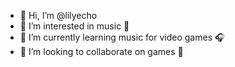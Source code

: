 - 👋 Hi, I’m @lilyecho
- 👀 I’m interested in music 🎹
- 🌱 I’m currently learning music for video games 🎧
- 💞️ I’m looking to collaborate on games 👾

<!---
lilyecho/lilyecho is a ✨ special ✨ repository because its `README.md` (this file) appears on your GitHub profile.
You can click the Preview link to take a look at your changes.
--->
